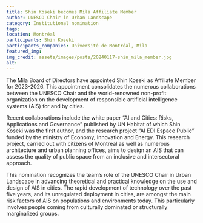```yaml
---
title: Shin Koseki becomes Mila Affiliate Member
author: UNESCO Chair in Urban Landscape
category: Institutional nomination
tags: 
location: Montréal
participants: Shin Koseki 
participants_companies: Université de Montréal, Mila
featured_img: 
img_credit: assets/images/posts/20240117-shin_mila_member.jpg
alt: 
---
```

The Mila Board of Directors have appointed Shin Koseki as Affiliate Member for 2023-2026. This appointment consolidates the numerous collaborations between the UNESCO Chair and the world-renowned non-profit organization on the development of responsible artificial intelligence systems (AIS) for and by cities.

Recent collaborations include the white paper “AI and Cities: Risks, Applications and Governance” published by UN Habitat of which Shin Koseki was the first author, and the research project “AI EDI Espace Public” funded by the ministry of Economy, Innovation and Energy. This research project, carried out with citizens of Montreal as well as numerous architecture and urban planning offices, aims to design an AIS that can assess the quality of public space from an inclusive and intersectoral approach.

This nomination recognizes the team’s role of the UNESCO Chair in Urban Landscape in advancing theoretical and practical knowledge on the use and design of AIS in cities. The rapid development of technology over the past five years, and its unregulated deployment in cities, are amongst the main risk factors of AIS on populations and environments today. This particularly involves people coming from culturally dominated or structurally marginalized groups.
